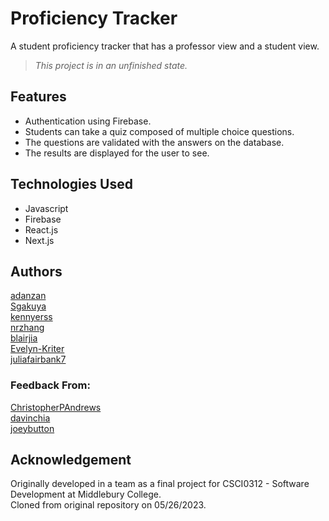 # Proficiency Tracker

A student proficiency tracker that has a professor view and a student view.  
> _This project is in an unfinished state._

## Features
- Authentication using Firebase.
- Students can take a quiz composed of multiple choice questions.
- The questions are validated with the answers on the database.
- The results are displayed for the user to see.

## Technologies Used
- Javascript
- Firebase
- React.js
- Next.js

## Authors

[adanzan](https://github.com/adanzan)  
[Sgakuya](https://github.com/Sgakuya)  
[kennyerss](https://github.com/kennyerss)  
[nrzhang](https://github.com/nrzhang)  
[blairjia](https://github.com/blairjia)  
[Evelyn-Kriter](https://github.com/Evelyn-Kriter)  
[juliafairbank7](https://github.com/juliafairbank7)  

### Feedback From:

[ChristopherPAndrews](https://github.com/ChristopherPAndrews)  
[davinchia](https://github.com/davinchia)  
[joeybutton](https://github.com/joeybutton)  

## Acknowledgement

Originally developed in a team as a final project for CSCI0312 - Software Development at Middlebury College.  
Cloned from original repository on 05/26/2023.  
